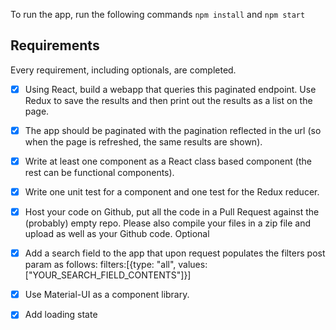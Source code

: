 To run the app, run the following commands `npm install` and `npm start`

## Requirements

Every requirement, including optionals, are completed.

- [x] Using React, build a webapp that queries this paginated endpoint. Use Redux to save the results and then
      print out the results as a list on the page.
- [x] The app should be paginated with the pagination reflected in the url (so when the page is refreshed, the
      same results are shown).
- [x] Write at least one component as a React class based component (the rest can be functional components).
- [x] Write one unit test for a component and one test for the Redux reducer.
- [x] Host your code on Github, put all the code in a Pull Request against the (probably) empty repo.
      Please also compile your files in a zip file and upload as well as your Github code.
      Optional

- [x] Add a search field to the app that upon request populates the filters post param as
      follows: filters:[{type: "all", values: ["YOUR_SEARCH_FIELD_CONTENTS"]}]

- [x] Use Material-UI as a component library.
- [x] Add loading state
